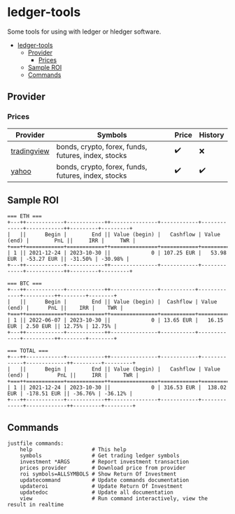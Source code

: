 # ledger-tools

Some tools for using with ledger or hledger software.

<!--toc:start-->
- [ledger-tools](#ledger-tools)
  - [Provider](#provider)
    - [Prices](#prices)
  - [Sample ROI](#sample-roi)
  - [Commands](#commands)
<!--toc:end-->

## Provider

### Prices

| Provider                             | Symbols                                             | Price | History |
| -                                    | -                                                   | -     | -       |
| [tradingview](./prices/tradingview/) | bonds, crypto, forex, funds, futures, index, stocks | ✔️     | ❌      |
| [yahoo](./prices/yahoo/)             | bonds, crypto, forex, funds, futures, index, stocks | ✔️     | ✔️       |

## Sample ROI
<!-- BEGIN ROI -->
```text
=== ETH ===
+---++------------+------------++---------------+------------+-------------+------------++---------+---------+
|   ||      Begin |        End || Value (begin) |   Cashflow | Value (end) |        PnL ||     IRR |     TWR |
+===++============+============++===============+============+=============+============++=========+=========+
| 1 || 2021-12-24 | 2023-10-30 ||             0 | 107.25 EUR |   53.98 EUR | -53.27 EUR || -31.50% | -30.98% |
+---++------------+------------++---------------+------------+-------------+------------++---------+---------+

=== BTC ===
+---++------------+------------++---------------+-----------+-------------+----------++--------+--------+
|   ||      Begin |        End || Value (begin) |  Cashflow | Value (end) |      PnL ||    IRR |    TWR |
+===++============+============++===============+===========+=============+==========++========+========+
| 1 || 2022-06-07 | 2023-10-30 ||             0 | 13.65 EUR |   16.15 EUR | 2.50 EUR || 12.75% | 12.75% |
+---++------------+------------++---------------+-----------+-------------+----------++--------+--------+

=== TOTAL ===
+---++------------+------------++---------------+------------+-------------+-------------++---------+---------+
|   ||      Begin |        End || Value (begin) |   Cashflow | Value (end) |         PnL ||     IRR |     TWR |
+===++============+============++===============+============+=============+=============++=========+=========+
| 1 || 2021-12-24 | 2023-10-30 ||             0 | 316.53 EUR |  138.02 EUR | -178.51 EUR || -36.76% | -36.12% |
+---++------------+------------++---------------+------------+-------------+-------------++---------+---------+

```
<!-- END ROI -->

## Commands
<!-- BEGIN COMMAND -->
```text
justfile commands:
    help                   # This help
    symbols                # Get trading ledger symbols
    investment *ARGS       # Report investment transaction
    prices provider        # Download price from provider
    roi symbols=ALLSYMBOLS # Show Return Of Investment
    updatecommand          # Update commands documentation
    updateroi              # Update Return Of Investment
    updatedoc              # Update all documentation
    view                   # Run command interactively, view the result in realtime
```
<!-- END COMMAND -->
